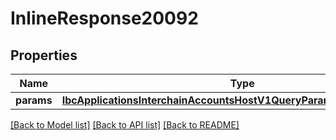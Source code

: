 # InlineResponse20092

## Properties
Name | Type | Description | Notes
------------ | ------------- | ------------- | -------------
**params** | [**IbcApplicationsInterchainAccountsHostV1QueryParamsResponseParams**](IbcApplicationsInterchainAccountsHostV1QueryParamsResponseParams.md) |  | [optional] 

[[Back to Model list]](../README.md#documentation-for-models) [[Back to API list]](../README.md#documentation-for-api-endpoints) [[Back to README]](../README.md)


